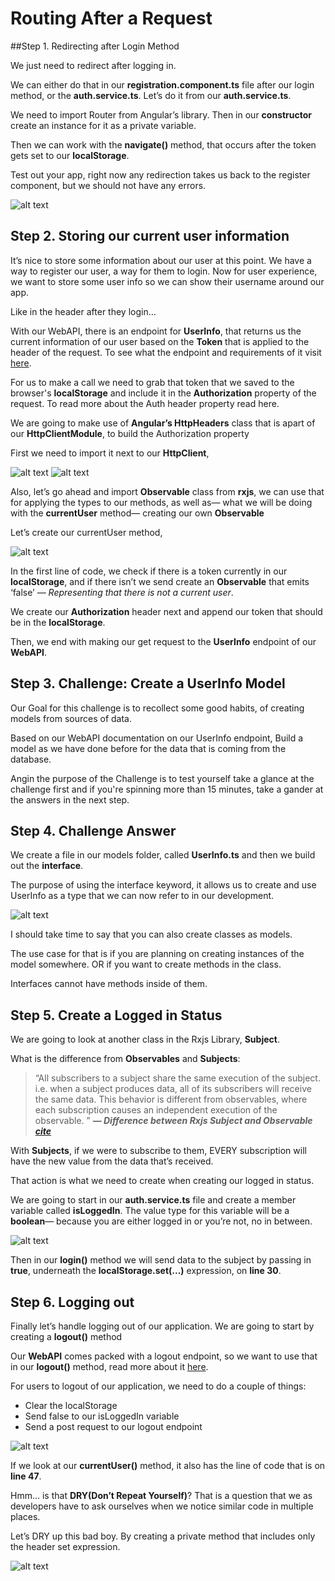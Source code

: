 # Routing After a Request

##Step 1. Redirecting after Login Method

We just need to redirect after logging in. 

We can either do that in our **registration.component.ts** file after our login method, or the **auth.service.ts**. Let’s do it from our **auth.service.ts**.

We need to import Router from Angular’s library. Then in our **constructor** create an instance for it as a private variable. 


Then we can work with the **navigate()** method, that occurs after the token gets set to our **localStorage**.

Test out your app, right now any redirection takes us back to the register component, but we should not have any errors.

![alt text](./images/0.007/04.PNG "Logo Title Text 1")

## Step 2. Storing our current user information

It’s nice to store some information about our user at this point. We have a way to register our user, a way for them to login. Now for user experience, we want to store some user info so we can show their username around our app.  

Like in the header after they login…

With our WebAPI, there is an endpoint for **UserInfo**, that returns us the current information of our user based on the **Token** that is applied to the header of the request.  To see what the endpoint and requirements of it visit [here](http://kcpelevennoteapie.azurewebsites.net/swagger/ui/index#!/Account/Account_GetUserInfo).

For us to make a call we need to grab that token that we saved to the browser's **localStorage** and include it in the **Authorization** property of the request. To read more about the Auth header property read here.

We are going to make use of **Angular’s HttpHeaders** class that is apart of our **HttpClientModule**, to build the Authorization property

First we need to import it next to our **HttpClient**,

![alt text](./images/0.007/07.PNG "Logo Title Text 1")
![alt text](./images/0.007/06.PNG "Logo Title Text 1")


Also, let’s go ahead and import **Observable** class from **rxjs**, we can use that for applying the types to our methods, as well as— what we will be doing with the **currentUser** method— creating our own **Observable** 

Let’s create our currentUser method,

![alt text](./images/0.007/05.PNG "Logo Title Text 1")


In the first line of code, we check if there is a token currently in our **localStorage**, and if there isn’t we send create an **Observable** that emits ‘false’ — _Representing that there is not a current user_.

We create our **Authorization** header next and append our token that should be in the **localStorage**. 

Then, we end with making our get request to the **UserInfo** endpoint of our **WebAPI**.

## Step 3. Challenge: Create a UserInfo Model

Our Goal for this challenge is to recollect some good habits, of creating models from sources of data. 

Based on our WebAPI documentation on our UserInfo endpoint, Build a model as we have done before for the data that is coming from the database. 

Angin the purpose of the Challenge is to test yourself take a glance at the challenge first and if you're spinning more than 15 minutes, take a gander at the answers in the next step.

## Step 4. Challenge Answer 

We create a file in our models folder, called **UserInfo.ts** and then we build out the **interface**.

The purpose of using the interface keyword, it allows us to create and use UserInfo as a type that we can now refer to in our development. 

![alt text](./images/0.007/08.PNG "Logo Title Text 1")

I should take time to say that you can also create classes as models. 

The use case for that is if you are planning on creating instances of the model somewhere. OR if you want to create methods in the class. 

Interfaces cannot have methods inside of them.

## Step 5. Create a Logged in Status

We are going to look at another class in the Rxjs Library, **Subject**. 

What is the difference from **Observables** and **Subjects**:

> “All sub­scribers to a sub­ject share the same exe­cu­tion of the sub­ject. i.e. when a sub­ject pro­duces data, all of its sub­scribers will receive the same data. This behav­ior is dif­fer­ent from observ­ables, where each sub­scrip­tion causes an inde­pen­dent exe­cu­tion of the observable. ”
>_**— Difference between Rxjs Subject and Observable [cite](http://javascript.tutorialhorizon.com/2017/03/23/rxjs-subject-vs-observable/)**_

With **Subjects**, if we were to subscribe to them, EVERY subscription will have the new value from the data that’s received. 

That action is what we need to create when creating our logged in status. 

We are going to start in our **auth.service.ts** file and create a member variable called **isLoggedIn**. The value type for this variable will be a **boolean**— because you are either logged in or you’re not, no in between. 

![alt text](./images/0.007/09.PNG "Logo Title Text 1")

Then in our **login()** method we will send data to the subject by passing in **true**, underneath the **localStorage.set(...)** expression, on **line 30**.

## Step 6. Logging out

Finally let’s handle logging out of our application. We are going to start by creating a **logout()** method 

Our **WebAPI** comes packed with a logout endpoint, so we want to use that in our **logout()** method, read more about it [here](http://kcpelevennoteapie.azurewebsites.net/swagger/ui/index#!/Account/Account_Logout).

For users to logout of our application, we need to do a couple of things:

- Clear the localStorage
- Send false to our isLoggedIn variable
- Send a post request to our logout endpoint 

![alt text](./images/0.007/10.PNG "Logo Title Text 1")

If we look at our **currentUser()** method, it also has the line of code that is on **line 47**.

Hmm… is that **DRY(Don’t Repeat Yourself)**? That is a question that we as developers have to ask ourselves when we notice similar code in multiple places. 

Let’s DRY up this bad boy. By creating a private method that includes only the header set expression. 

![alt text](./images/0.007/11.PNG "Logo Title Text 1")


